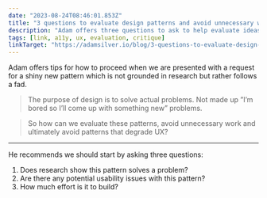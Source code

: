 ```yaml
---
date: "2023-08-24T08:46:01.853Z"
title: "3 questions to evaluate design patterns and avoid unnecessary work that degrades UX (by Adam Silver)"
description: "Adam offers three questions to ask to help evaluate ideas and avoid shipping something that might negatively impact UX"
tags: [link, a11y, ux, evaluation, critique]
linkTarget: "https://adamsilver.io/blog/3-questions-to-evaluate-design-patterns-and-avoid-unnecessary-work-that-degrades-ux/"
---
```

Adam offers tips for how to proceed when we are presented with a request for a shiny new pattern which is not grounded in research but rather follows a fad.

> The purpose of design is to solve actual problems. Not made up ”I’m bored so I’ll come up with something new” problems.

> So how can we evaluate these patterns, avoid unnecessary work and ultimately avoid patterns that degrade UX?
---

He recommends we should start by asking three questions:

1. Does research show this pattern solves a problem?
1. Are there any potential usability issues with this pattern?
1. How much effort is it to build?
